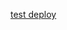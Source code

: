 
<a href="https://console.bluemix.net/devops/setup/deploy?repository=https%3A//git.ng.bluemix.net/adam.gandelman/chatbot-deploy?chatbot_json_url=testingxxx&foo=bar">test deploy</a>

